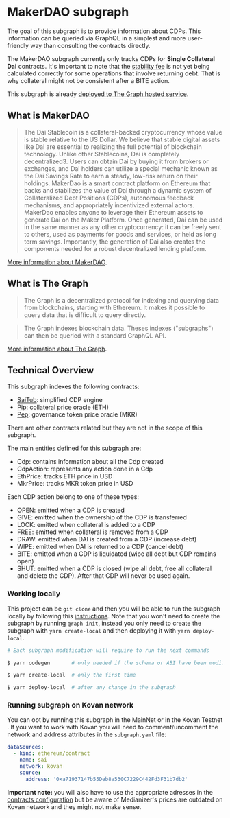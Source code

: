 # MakerDAO subgraph
The goal of this subgraph is to provide information about CDPs. This information can be queried via GraphQL in a simplest and more user-friendly way than consulting the contracts directly.

The MakerDAO subgraph currently only tracks CDPs for **Single Collateral Dai** contracts. It's important to note that the [stability fee](https://github.com/makerdao/community/blob/master/faqs/stability-fee.md#how-is-the-stability-fee-calculated) is not yet being calculated correctly for some operations that involve returning debt. That is why collateral might not be consistent after a BITE action.

This subgraph is already [deployed to The Graph hosted service](https://thegraph.com/explorer/subgraph/protofire/makerdao).

## What is MakerDAO
> The Dai Stablecoin is a collateral-backed cryptocurrency whose value is stable relative to the US Dollar. We believe that stable digital assets like Dai are essential to realizing the full potential of blockchain technology. Unlike other Stablecoins, Dai is completely decentralized3.
Users can obtain Dai by buying it from brokers or exchanges, and Dai holders can utilize a special mechanic known as the Dai Savings Rate to earn a steady, low-risk return on their holdings.
MakerDao is a smart contract platform on Ethereum that backs and stabilizes the value of Dai through a dynamic system of Collateralized Debt Positions (CDPs), autonomous feedback mechanisms, and appropriately incentivized external actors.
MakerDao enables anyone to leverage their Ethereum assets to generate Dai on the Maker Platform. Once generated, Dai can be used in the same manner as any other cryptocurrency: it can be freely sent to others, used as payments for goods and services, or held as long term savings. Importantly, the generation of Dai also creates the components needed for a robust decentralized lending platform.

[More information about MakerDAO](https://makerdao.com/en/whitepaper/).

## What is The Graph
> The Graph is a decentralized protocol for indexing and querying data from blockchains, starting with Ethereum. It makes it possible to query data that is difficult to query directly.

> The Graph indexes blockchain data. Theses indexes ("subgraphs") can then be queried with a standard GraphQL API.

[More information about The Graph](https://thegraph.com/).

## Technical Overview

This subgraph indexes the following contracts:
* [SaiTub](https://github.com/makerdao/sai/blob/master/src/tub.sol): simplified CDP engine
* [Pip](https://github.com/makerdao/medianizer): collateral price oracle (ETH)
* [Pep](https://github.com/makerdao/medianizer): governance token price oracle (MKR)

There are other contracts related but they are not in the scope of this subgraph.

The main entities defined for this subgraph are:
* Cdp: contains information about all the Cdp created
* CdpAction: represents any action done in a Cdp
* EthPrice: tracks ETH price in USD
* MkrPrice: tracks MKR token price in USD

Each CDP action belong to one of these types:
  * OPEN: emitted when a CDP is created
  * GIVE: emitted when the ownership of the CDP is transferred
  * LOCK: emitted when collateral is added to a CDP
  * FREE: emitted when collateral is removed from a CDP
  * DRAW: emitted when DAI is created from a CDP (increase debt)
  * WIPE: emitted when DAI is returned to a CDP (cancel debt)
  * BITE: emitted when a CDP is liquidated (wipe all debt but CDP remains open)
  * SHUT: emitted when a CDP is closed (wipe all debt, free all collateral and delete the CDP). After that CDP will never be used again.

 ### Working locally
This project can be `git clone` and then you will be able to run the subgraph locally by following this [instructions](https://thegraph.com/docs/quick-start#local-development).
Note that you won't need to create the subgraph by running `graph init`, instead you only need to create the subgraph with `yarn create-local` and then deploying it with `yarn deploy-local`.

```bash
# Each subgraph modification will require to run the next commands

$ yarn codegen       # only needed if the schema or ABI have been modified

$ yarn create-local  # only the first time

$ yarn deploy-local  # after any change in the subgraph
```

### Running subgraph on Kovan network

You can opt by running this subgraph in the MainNet or in the Kovan Testnet . If you want to work with Kovan you will need to comment/uncomment the network and address attributes in the `subgraph.yaml` file:

```yml
dataSources:
  - kind: ethereum/contract
    name: sai
    network: kovan
    source:
      address: '0xa71937147b55Deb8a530C7229C442Fd3F31b7db2'
```

**Important note:** you will also have to use the appropriate adresses in the [contracts configuration](https://github.com/Altoros/makerdao-subgraph/blob/master/src/contracts.ts) but be aware of Medianizer's prices are outdated on Kovan network and they might not make sense.
